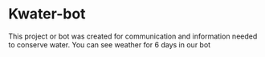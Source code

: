 # Kwater-bot
This project or bot was created for communication and information needed to conserve water.
You can see weather for 6 days in our bot 
